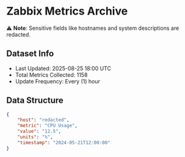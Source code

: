 # Zabbix Metrics Archive

⚠️ **Note**: Sensitive fields like hostnames and system descriptions are redacted.

## Dataset Info
- Last Updated: 2025-08-25 18:00 UTC
- Total Metrics Collected: 1158
- Update Frequency: Every (1) hour

## Data Structure
```json
{
    "host": "redacted",
    "metric": "CPU Usage",
    "value": "12.5",
    "units": "%",
    "timestamp": "2024-05-21T12:00:00"
}
```
